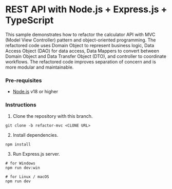 # REST API with Node.js + Express.js + TypeScript

This sample demonstrates how to refactor the calculator API with MVC (Model View Controller) pattern and object-oriented programming. The refactored code uses Domain Object to represent business logic, Data Access Object (DAO) for data access, Data Mappers to convert between Domain Object and Data Transfer Object (DTO), and controller to coordinate workflows. The refactored code improves separation of concern and is more modular and maintainable.

### Pre-requisites

- [Node.js](https://nodejs.org/en/download) v18 or higher

### Instructions

1. Clone the repository with this branch.

```shell
git clone -b refactor-mvc <CLONE URL>
```

2. Install dependencies.

```shell
npm install
```

3. Run Express.js server.

```shell
# for Windows
npm run dev:win

# for Linux / macOS
npm run dev
```
